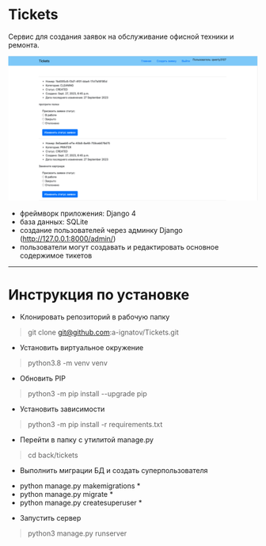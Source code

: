 # Tickets

Сервис для создания заявок на обслуживание офисной техники и ремонта.

![ticket](https://github.com/a-ignatov/Tickets/blob/3d824e8d174828d228b0c5ec8b7f44feb42e3d45/back/tickets/templates/Screenshot.png)

- фреймворк приложения: Django 4
- база данных: SQLite
- создание пользователей через админку Django (http://127.0.0.1:8000/admin/)
- пользователи могут создавать и редактировать основное содержимое тикетов

____
# Инструкция по установке
- Клонировать репозиторий в рабочую папку 
> git clone git@github.com:a-ignatov/Tickets.git
- Установить виртуальное окружение
> python3.8 -m venv venv
- Обновить PIP
> python3 -m pip install --upgrade pip
- Установить зависимости
> python3 -m pip install -r requirements.txt
- Перейти в папку с утилитой manage.py
> cd back/tickets
- Выполнить миграции БД и создать суперпользователя
* python manage.py makemigrations *
* python manage.py migrate *
* python manage.py createsuperuser *
- Запустить сервер
> python3 manage.py runserver

